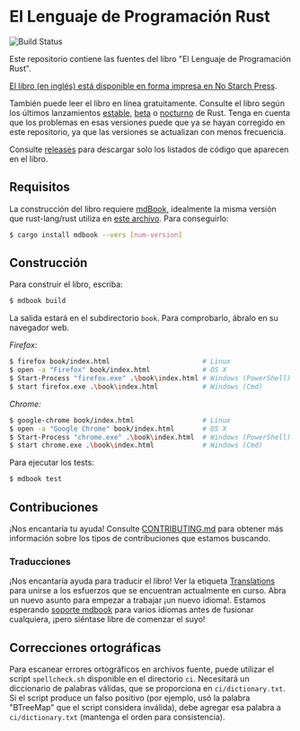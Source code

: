 # El Lenguaje de Programación Rust

![Build Status](https://github.com/rust-lang/book/workflows/CI/badge.svg)

Este repositorio contiene las fuentes del libro "El Lenguaje de Programación Rust".

[El libro (en inglés) está disponible en forma impresa en No Starch Press][nostarch].

[nostarch]: https://nostarch.com/rust

También puede leer el libro en línea gratuitamente. Consulte el libro según 
los últimos lanzamientos [estable], [beta] o [nocturno] de Rust. Tenga en 
cuenta que los problemas en esas versiones puede que ya se hayan corregido en 
este repositorio, ya que las versiones se actualizan con menos frecuencia.

[estable]: https://doc.rust-lang.org/stable/book/
[beta]: https://doc.rust-lang.org/beta/book/
[nocturno]: https://doc.rust-lang.org/nightly/book/

Consulte [releases] para descargar solo los listados de código que aparecen en el libro.

[releases]: https://github.com/rust-lang/book/releases

## Requisitos

La construcción del libro requiere [mdBook], idealmente la misma versión que
rust-lang/rust utiliza en [este archivo][rust-mdbook]. Para conseguirlo:

[mdBook]: https://github.com/rust-lang-nursery/mdBook
[rust-mdbook]: https://github.com/rust-lang/rust/blob/master/src/tools/rustbook/Cargo.toml

```bash
$ cargo install mdbook --vers [num-version]
```

## Construcción

Para construir el libro, escriba:

```bash
$ mdbook build
```

La salida estará en el subdirectorio `book`. Para comprobarlo, ábralo en
su navegador web.

_Firefox:_
```bash
$ firefox book/index.html                       # Linux
$ open -a "Firefox" book/index.html             # OS X
$ Start-Process "firefox.exe" .\book\index.html # Windows (PowerShell)
$ start firefox.exe .\book\index.html           # Windows (Cmd)
```

_Chrome:_
```bash
$ google-chrome book/index.html                 # Linux
$ open -a "Google Chrome" book/index.html       # OS X
$ Start-Process "chrome.exe" .\book\index.html  # Windows (PowerShell)
$ start chrome.exe .\book\index.html            # Windows (Cmd)
```

Para ejecutar los tests:

```bash
$ mdbook test
```

## Contribuciones

¡Nos encantaría tu ayuda! Consulte [CONTRIBUTING.md][contrib] para obtener más 
información sobre los tipos de contribuciones que estamos buscando.

[contrib]: https://github.com/rust-lang/book/blob/master/CONTRIBUTING.md

### Traducciones

¡Nos encantaría ayuda para traducir el libro! Ver la etiqueta [Translations] para unirse a
los esfuerzos que se encuentran actualmente en curso. Abra un nuevo asunto para empezar a trabajar
¡un nuevo idioma!. Estamos esperando [soporte mdbook] para varios idiomas
antes de fusionar cualquiera, ¡pero siéntase libre de comenzar el suyo!

[Translations]: https://github.com/rust-lang/book/issues?q=is%3Aopen+is%3Aissue+label%3ATranslations
[soporte mdbook]: https://github.com/rust-lang-nursery/mdBook/issues/5

## Correcciones ortográficas

Para escanear errores ortográficos en archivos fuente, puede utilizar el script
`spellcheck.sh` disponible en el directorio `ci`. Necesitará un diccionario de palabras válidas,
que se proporciona en `ci/dictionary.txt`. Si el script produce un falso
positivo (por ejemplo, usó la palabra "BTreeMap" que el script considera inválida),
debe agregar esa palabra a `ci/dictionary.txt` (mantenga el orden para consistencia).
